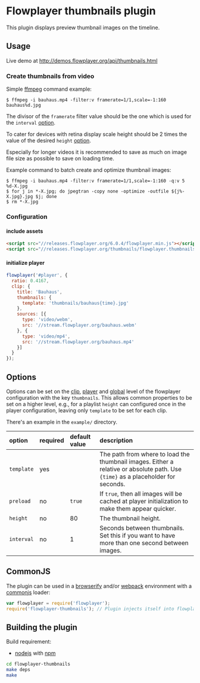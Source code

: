 # Flowplayer thumbnails plugin

This plugin displays preview thumbnail images on the timeline.

## Usage

Live demo at http://demos.flowplayer.org/api/thumbnails.html

### Create thumbnails from video

Simple [ffmpeg](http://www.ffmpeg.org/) command example:

```
$ ffmpeg -i bauhaus.mp4 -filter:v framerate=1/1,scale=-1:160 bauhaus%d.jpg
```

The divisor of the `framerate` filter value should be the one which is used for the `interval`
[option](#options).

To cater for devices with retina display scale height should be 2 times the value of the desired
`height` [option](#options).

Especially for longer videos it is recommended to save as much on image file size as possible to
save on loading time.

Example command to batch create and optimize thumbnail images:

```
$ ffmpeg -i bauhaus.mp4 -filter:v framerate=1/1,scale=-1:160 -q:v 5 %d-X.jpg
$ for j in *-X.jpg; do jpegtran -copy none -optimize -outfile ${j%-X.jpg}.jpg $j; done
$ rm *-X.jpg
```

### Configuration

#### include assets

```html
<script src="//releases.flowplayer.org/6.0.4/flowplayer.min.js"></script>
<script src="//releases.flowplayer.org/thumbnails/flowplayer.thumbnails.min.js"></script>
```

#### initialize player

```js
flowplayer('#player', {
  ratio: 0.4167,
  clip: {
    title: 'Bauhaus',
    thumbnails: {
      template: 'thumbnails/bauhaus{time}.jpg'
    },
    sources: [{
      type: 'video/webm',
      src: '//stream.flowplayer.org/bauhaus.webm'
    }, {
      type: 'video/mp4',
      src: '//stream.flowplayer.org/bauhaus.mp4'
    }]
  }
});
```

## Options

Options can be set on the [clip](https://flowplayer.org/docs/setup.html#clip-options),
[player](https://flowplayer.org/docs/setup.html#player-options) and
[global](https://flowplayer.org/docs/setup.html#global-configuration) level of the flowplayer
configuration with the key `thumbnails`. This allows common properties to be set on a higher
level, e.g., for a playlist `height` can configured once in the player configuration, leaving only
`template` to be set for each clip.

There's an example in the `example/` directory.

option     | required | default value | description
:----------| ---------| :------------ | :----------
`template` | yes      |               | The path from where to load the thumbnail images. Either a relative or absolute path. Use `{time}` as a placeholder for seconds.
`preload`  | no       |`true`         | If `true`, then all images will be cached at player initialization to make them appear quicker.
`height`   | no       | 80            | The thumbnail height.
`interval` | no       | 1             | Seconds between thumbnails. Set this if you want to have more than one second between images.

## CommonJS

The plugin can be used in a [browserify](http://browserify.org) and/or
[webpack](https://webpack.github.io/) environment with a
[commonjs](http://requirejs.org/docs/commonjs.html) loader:

```js
var flowplayer = require('flowplayer');
require('flowplayer-thumbnails'); // Plugin injects itself into flowplayer
```

## Building the plugin

Build requirement:

- [nodejs](https://nodejs.org) with [npm](https://www.npmjs.com)

```sh
cd flowplayer-thumbnails
make deps
make
```

